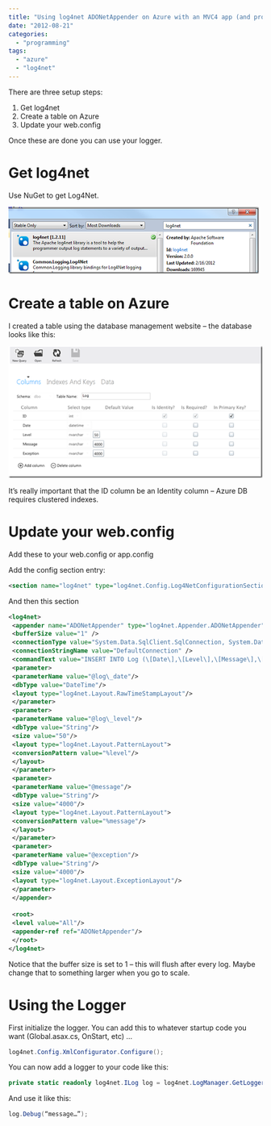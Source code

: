```yaml
---
title: "Using log4net ADONetAppender on Azure with an MVC4 app (and probably others)"
date: "2012-08-21"
categories: 
  - "programming"
tags: 
  - "azure"
  - "log4net"
---
```


There are three setup steps:

1. Get log4net
2. Create a table on Azure
3. Update your web.config

Once these are done you can use your logger.

# Get log4net

Use NuGet to get Log4Net.

![image](/images/archive/image_thumb.png "image")

# Create a table on Azure

I created a table using the database management website – the database looks like this:

![image](/images/archive/image_thumb1.png "image")

It’s really important that the ID column be an Identity column – Azure DB requires clustered indexes.

# Update your web.config

Add these to your web.config or app.config

Add the config section entry:

```xml
<section name="log4net" type="log4net.Config.Log4NetConfigurationSectionHandler, log4net" />
```

And then this section

```xml
<log4net>  
 <appender name="ADONetAppender" type="log4net.Appender.ADONetAppender">  
 <bufferSize value="1" />  
 <connectionType value="System.Data.SqlClient.SqlConnection, System.Data, Version=4.0.0.0, Culture=neutral, PublicKeyToken=b77a5c561934e089" />  
 <connectionStringName value="DefaultConnection" />  
 <commandText value="INSERT INTO Log (\[Date\],\[Level\],\[Message\],\[Exception\]) VALUES (@log\_date, @log\_level, @message, @exception)" />  
 <parameter>  
 <parameterName value="@log\_date"/>  
 <dbType value="DateTime"/>  
 <layout type="log4net.Layout.RawTimeStampLayout"/>  
 </parameter>  
 <parameter>  
 <parameterName value="@log\_level"/>  
 <dbType value="String"/>  
 <size value="50"/>  
 <layout type="log4net.Layout.PatternLayout">  
 <conversionPattern value="%level"/>  
 </layout>  
 </parameter>  
 <parameter>  
 <parameterName value="@message"/>  
 <dbType value="String"/>  
 <size value="4000"/>  
 <layout type="log4net.Layout.PatternLayout">  
 <conversionPattern value="%message"/>  
 </layout>  
 </parameter>  
 <parameter>  
 <parameterName value="@exception"/>  
 <dbType value="String"/>  
 <size value="4000"/>  
 <layout type="log4net.Layout.ExceptionLayout"/>  
 </parameter>  
 </appender>

 <root>  
 <level value="All"/>  
 <appender-ref ref="ADONetAppender"/>  
 </root>  
</log4net>
```

Notice that the buffer size is set to 1 – this will flush after every log. Maybe change that to something larger when you go to scale.

# Using the Logger

First initialize the logger. You can add this to whatever startup code you want (Global.asax.cs, OnStart, etc) …

```csharp
log4net.Config.XmlConfigurator.Configure();
```

You can now add a logger to your code like this:

```csharp
private static readonly log4net.ILog log = log4net.LogManager.GetLogger(System.Reflection.MethodBase.GetCurrentMethod().DeclaringType);
```

And use it like this:

```csharp
log.Debug(“message…”);
```